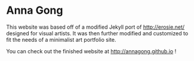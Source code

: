 # Anna Gong

This website was based off of a modified Jekyll port of http://erosie.net/ designed for visual artists. It was then further modified and customized to fit the needs of a minimalist art portfolio site.

You can check out the finished website at http://annagong.github.io !
